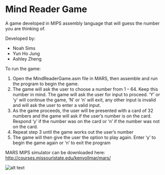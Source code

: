 # Mind Reader Game
A game developed in MIPS assembly language that will guess the number you are thinking of.

Developed by:
- Noah Sims
- Yun Ho Jung
- Ashley Zheng

To run the game:
1)	Open the MindReaderGame.asm file in MARS, then assemble and run the program to begin the game.
2)	The game will ask the user to choose a number from 1 – 64. Keep this number in mind. The game will ask the user for input to proceed. ‘Y’ or ‘y’ will continue the game, ‘N’ or     ‘n’ will exit, any other input is invalid and will ask the user to enter a valid input.
3)	As the game proceeds, the user will be presented with a card of 32 numbers and the game will ask if the user’s number is on the card. Respond ‘y’ if the number was on the card     or ‘n’ if the number was not on the card.
4)	Repeat step 3 until the game works out the user’s number
5)	The game will then give the user the option to play again. Enter ‘y’ to begin the game again or ‘n’ to exit the program

MARS MIPS simulator can be downloaded here: http://courses.missouristate.edu/kenvollmar/mars/

![alt text](https://github.com/NoahSims/MIPS_MindReaderGame/MIPS_MindReaderGame.PNG "example game")
